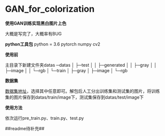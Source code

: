 #  GAN_for_colorization

**使用GAN训练实现黑白图片上色**

大概是写完了，大概率有BUG


**python工具包**
python = 3.6
pytorch
numpy 
cv2

**使用前**

主目录下新建文件夹datas
─datas
│  ├─test
│  │  ├─generated
│  │  ├─gray
│  │  ├─image
│  │  └─rgb
│  └─train
│      ├─gray
│      ├─image
│      └─rgb


**数据集**

[数据集地址](http://www.seeprettyface.com/mydataset_page3.html "数据集地址")，选择其中任意即可。解包后人工分出训练集和测试集的图片，将训练集的图片保存到datas/train/image下，测试集保存到datas/test/image下

**使用方法**

依次运行pre_train.py、train.py、test.py

##readme待补充##
